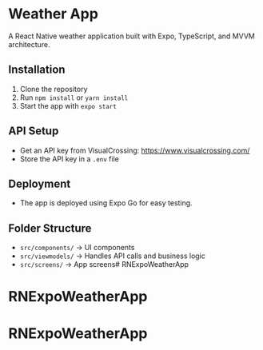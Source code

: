 # Weather App

A React Native weather application built with Expo, TypeScript, and MVVM architecture.

## Installation
1. Clone the repository  
2. Run `npm install` or `yarn install`  
3. Start the app with `expo start`

## API Setup
- Get an API key from VisualCrossing: https://www.visualcrossing.com/
- Store the API key in a `.env` file

## Deployment
- The app is deployed using Expo Go for easy testing.

## Folder Structure
- `src/components/` → UI components
- `src/viewmodels/` → Handles API calls and business logic
- `src/screens/` → App screens# RNExpoWeatherApp
# RNExpoWeatherApp
# RNExpoWeatherApp

